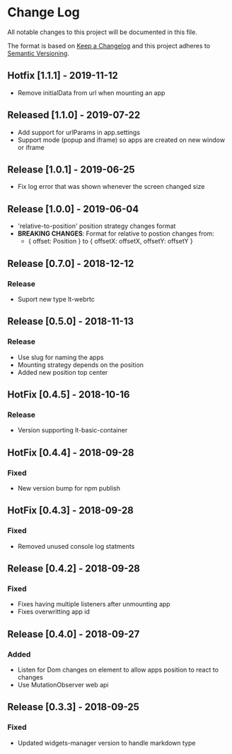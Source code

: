 # Change Log
All notable changes to this project will be documented in this file.

The format is based on [Keep a Changelog](http://keepachangelog.com/)
and this project adheres to [Semantic Versioning](http://semver.org/).

## Hotfix [1.1.1] - 2019-11-12
- Remove initialData from url when mounting an app

## Released [1.1.0] - 2019-07-22
- Add support for urlParams in app.settings
- Support mode (popup and iframe) so apps are created on new window or iframe

## Release [1.0.1] - 2019-06-25
- Fix log error that was shown whenever the screen changed size

## Release [1.0.0] - 2019-06-04
- 'relative-to-position' position strategy changes format
- **BREAKING CHANGES**: Format for relative to postion changes from:
  - { offset: Position } to { offsetX: offsetX, offsetY: offsetY }

## Release [0.7.0] - 2018-12-12
### Release
- Suport new type lt-webrtc

## Release [0.5.0] - 2018-11-13
### Release
- Use slug for naming the apps
- Mounting strategy depends on the position
- Added new position top center

## HotFix [0.4.5] - 2018-10-16
### Release
- Version supporting lt-basic-container

## HotFix [0.4.4] - 2018-09-28
### Fixed
- New version bump for npm publish

## HotFix [0.4.3] - 2018-09-28
### Fixed
- Removed unused console log statments

## Release [0.4.2] - 2018-09-28
### Fixed
- Fixes having multiple listeners after unmounting app
- Fixes overwritting app id

## Release [0.4.0] - 2018-09-27
### Added
- Listen for Dom changes on element to allow apps position to react to changes
- Use MutationObserver web api

## Release [0.3.3] - 2018-09-25
### Fixed
- Updated widgets-manager version to handle markdown type